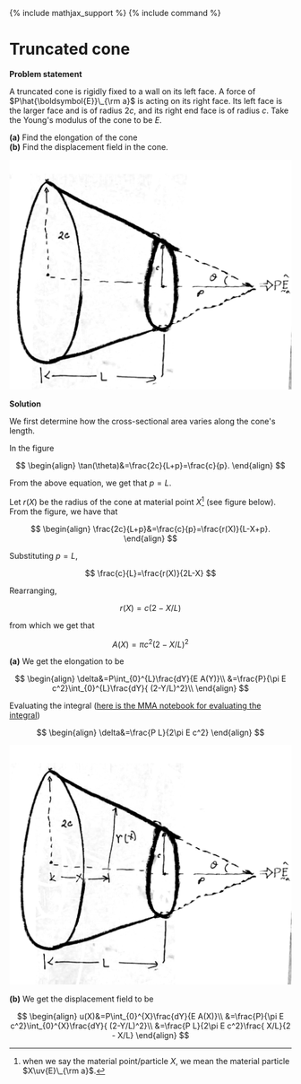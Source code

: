 {% include mathjax_support %}
{% include command %}

# Truncated cone

**Problem statement** 

A truncated cone is rigidly fixed to a wall on its left face. A force of $P\hat{\boldsymbol{E}}\_{\rm a}$ is acting on its right face. Its left face is the larger face and is of radius $2c$, and its right end face is of radius $c$. Take the Young's modulus of the cone to be $E$. 

**(a)** Find the elongation of the cone <br>
**(b)** Find the displacement field in the cone.  

![](2021-09-26-20-01-08.png)


**Solution**

We first determine how the cross-sectional area varies along the cone's length. 

In the figure

$$
\begin{align}
\tan(\theta)&=\frac{2c}{L+p}=\frac{c}{p}.
\end{align}
$$

From the above equation, we get that $p=L$.

Let $r(X)$ be the radius of the cone at material point $X$[^1] (see figure below). From the figure, we have that

$$
\begin{align}
\frac{2c}{L+p}&=\frac{c}{p}=\frac{r(X)}{L-X+p}.
\end{align}
$$

Substituting $p=L$,

$$
\frac{c}{L}=\frac{r(X)}{2L-X}
$$

Rearranging,

$$
r(X)=c(2-X/L)
$$

from which we get that

$$
A(X)=\pi c^2(2-X/L)^2
$$

**(a)** We get the elongation to be

$$
\begin{align}
\delta&=P\int_{0}^{L}\frac{dY}{E A(Y)}\\
&=\frac{P}{\pi E c^2}\int_{0}^{L}\frac{dY}{ (2-Y/L)^2}\\
\end{align}
$$

Evaluating the integral ([here is the MMA notebook for evaluating the integral](./SimpleIntegral.nb))

$$
\begin{align}
\delta&=\frac{P L}{2\pi E c^2}
\end{align}
$$

![](2021-09-26-20-08-08.png)

**(b)** We get the displacement field to be

$$
\begin{align}
u(X)&=P\int_{0}^{X}\frac{dY}{E A(X)}\\
&=\frac{P}{\pi E c^2}\int_{0}^{X}\frac{dY}{ (2-Y/L)^2}\\
&=\frac{P L}{2\pi E c^2}\frac{ X/L}{2 - X/L}
\end{align}
$$


[^1]: when we say the material point/particle $X$, we mean the material particle $X\uv{E}\_{\rm a}$.